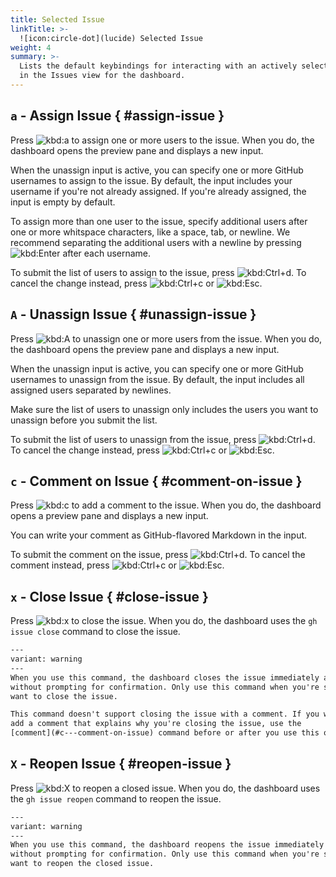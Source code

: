 ```yaml
---
title: Selected Issue
linkTitle: >-
  ![icon:circle-dot](lucide) Selected Issue
weight: 4
summary: >-
  Lists the default keybindings for interacting with an actively selected item
  in the Issues view for the dashboard.
---
```


## `a` - Assign Issue { #assign-issue }

Press ![kbd:`a`]() to assign one or more users to the issue. When you do, the dashboard opens the
preview pane and displays a new input.

When the unassign input is active, you can specify one or more GitHub usernames to assign to the
issue. By default, the input includes your username if you're not already assigned. If you're
already assigned, the input is empty by default.

To assign more than one user to the issue, specify additional users after one or more whitspace
characters, like a space, tab, or newline. We recommend separating the additional users with a
newline by pressing ![kbd:`Enter`]() after each username.

To submit the list of users to assign to the issue, press ![kbd:`Ctrl`+`d`](). To cancel the
change instead, press ![kbd:`Ctrl`+`c`]() or ![kbd:`Esc`]().

## `A` - Unassign Issue { #unassign-issue }

Press ![kbd:`A`]() to unassign one or more users from the issue. When you do, the dashboard opens
the preview pane and displays a new input.

When the unassign input is active, you can specify one or more GitHub usernames to unassign from
the issue. By default, the input includes all assigned users separated by newlines.

Make sure the list of users to unassign only includes the users you want to unassign before you
submit the list.

To submit the list of users to unassign from the issue, press ![kbd:`Ctrl`+`d`](). To cancel the
change instead, press ![kbd:`Ctrl`+`c`]() or ![kbd:`Esc`]().

## `c` - Comment on Issue { #comment-on-issue }

Press ![kbd:`c`]() to add a comment to the issue. When you do, the dashboard opens a preview pane and
displays a new input.

You can write your comment as GitHub-flavored Markdown in the input.

To submit the comment on the issue, press ![kbd:`Ctrl`+`d`](). To cancel the comment instead, press
![kbd:`Ctrl`+`c`]() or ![kbd:`Esc`]().

## `x` - Close Issue { #close-issue }

Press ![kbd:`x`]() to close the issue. When you do, the dashboard uses the `gh issue close` command
to close the issue.

```alert
---
variant: warning
---
When you use this command, the dashboard closes the issue immediately and
without prompting for confirmation. Only use this command when you're sure you
want to close the issue.

This command doesn't support closing the issue with a comment. If you want to
add a comment that explains why you're closing the issue, use the
[comment](#c---comment-on-issue) command before or after you use this one.
```

## `X` - Reopen Issue { #reopen-issue }

Press ![kbd:`X`]() to reopen a closed issue. When you do, the dashboard uses the `gh issue reopen`
command to reopen the issue.

```alert
---
variant: warning
---
When you use this command, the dashboard reopens the issue immediately and
without prompting for confirmation. Only use this command when you're sure you
want to reopen the closed issue.
```
